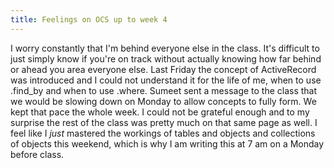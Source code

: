 ```yaml
---
title: Feelings on OCS up to week 4
---
```


I worry constantly that I'm behind everyone else in the class. It's difficult to just simply know if you're on track without actually knowing how far behind or ahead you area everyone else.  Last Friday the concept of ActiveRecord was introduced and I could not understand it for the life of me, when to use .find_by and when to use .where.  Sumeet sent a message to the class that we would be slowing down on Monday to allow concepts to fully form.  We kept that pace the whole week. I could not be grateful enough and to my surprise the rest of the class was pretty much on that same page as well.  I feel like I *just* mastered the workings of tables and objects and collections of objects this weekend, which is why I am writing this at 7 am on a Monday before class. 